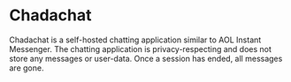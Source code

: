 # Chadachat
Chadachat is a self-hosted chatting application similar to AOL Instant Messenger. The chatting application is privacy-respecting and does not store any messages or user-data. Once a session has ended, all messages are gone.
